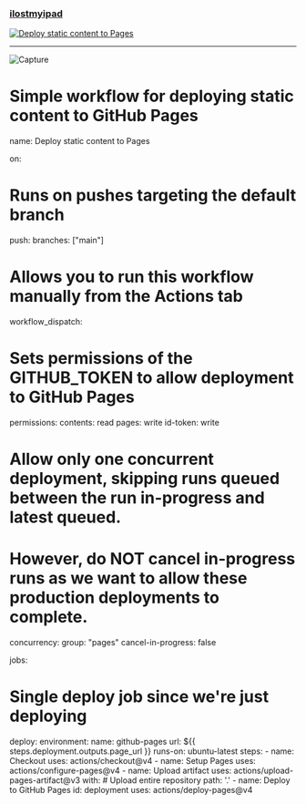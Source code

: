 ### <a href="https://ilostmyipad.github.io">ilostmyipad</a><br>
[![Deploy static content to Pages](https://github.com/ilostmyipad/ilostmyipad.github.io/actions/workflows/static.yml/badge.svg)](https://github.com/ilostmyipad/ilostmyipad.github.io/actions/workflows/static.yml)<hr>
![Capture](https://github.com/ilostmyipad/ilostmyipad.github.io/assets/161907159/b7870a13-56cb-498a-a5ef-810cefaac0c6)

# Simple workflow for deploying static content to GitHub Pages
name: Deploy static content to Pages

on:
  # Runs on pushes targeting the default branch
  push:
    branches: ["main"]

  # Allows you to run this workflow manually from the Actions tab
  workflow_dispatch:

# Sets permissions of the GITHUB_TOKEN to allow deployment to GitHub Pages
permissions:
  contents: read
  pages: write
  id-token: write

# Allow only one concurrent deployment, skipping runs queued between the run in-progress and latest queued.
# However, do NOT cancel in-progress runs as we want to allow these production deployments to complete.
concurrency:
  group: "pages"
  cancel-in-progress: false

jobs:
  # Single deploy job since we're just deploying
  deploy:
    environment:
      name: github-pages
      url: ${{ steps.deployment.outputs.page_url }}
    runs-on: ubuntu-latest
    steps:
      - name: Checkout
        uses: actions/checkout@v4
      - name: Setup Pages
        uses: actions/configure-pages@v4
      - name: Upload artifact
        uses: actions/upload-pages-artifact@v3
        with:
          # Upload entire repository
          path: '.'
      - name: Deploy to GitHub Pages
        id: deployment
        uses: actions/deploy-pages@v4
